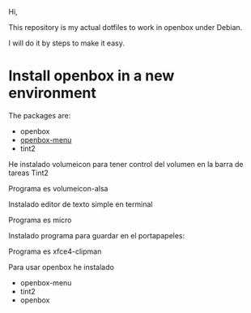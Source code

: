 Hi,

This repository is my actual dotfiles to work in openbox under Debian.

I will do it by steps to make it easy.

# Install openbox in a new environment

The packages are:

- openbox
- [openbox-menu](https://packages.debian.org/bullseye/openbox-menu)
- tint2





He instalado volumeicon para tener control del volumen en la barra de tareas Tint2

Programa es volumeicon-alsa

Instalado editor de texto simple en terminal

Programa es micro

Instalado programa para guardar en el portapapeles:

Programa es xfce4-clipman

Para usar openbox he instalado

- openbox-menu
- tint2
- openbox
